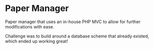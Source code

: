 # Paper Manager

Paper manager that uses an in-house PHP MVC to allow for further modifications with ease.

Challenge was to build around a database scheme that already existed, which ended up working great!